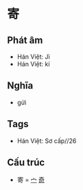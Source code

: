 # 寄

## Phát âm
* Hán Việt: Jì
* Hán Việt: kí

## Nghĩa
* gửi

## Tags
* Hán Việt: Sơ cấp//26

## Cấu trúc
* 寄 = [宀](宀.md) [奇](奇.md)

<script>window.HANZI_FIELD='寄';</script>